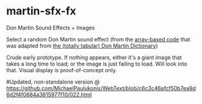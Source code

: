 martin-sfx-fx
=============

Don Martin Sound Effects + Images

Select a random Don Martin sound effect (from the [array-based code](https://raw.github.com/cjwinchester/cjwinchester.github.io/master/sandbox/martin/martin.js) that was adapted from [the (totally tabular) Don Martin Dictionary](http://www.madcoversite.com/dmd-alphabetical.html))

Crude early prototype.
If nothing appears, either it's a giant image that takes a long time to load; or the image is just failing to load.
Will look into that.
Visual display is proof-of-concept only.


#Updated, non-standalone version @ https://github.com/MichaelPaulukonis/WebText/blob/c6c3c46afcf50b7ea9d6d2f4f0684a3615977f10/022.html

